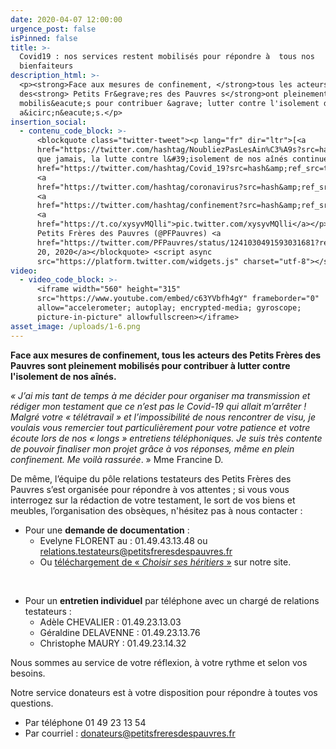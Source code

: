 ```yaml
---
date: 2020-04-07 12:00:00
urgence_post: false
isPinned: false
title: >-
  Covid19 : nos services restent mobilisés pour répondre à  tous nos
  bienfaiteurs
description_html: >-
  <p><strong>Face aux mesures de confinement, </strong>tous les acteurs
  des<strong> Petits Fr&egrave;res des Pauvres s</strong>ont pleinement
  mobilis&eacute;s pour contribuer &agrave; lutter contre l'isolement de nos
  a&icirc;n&eacute;s.</p>
insertion_social:
  - contenu_code_block: >-
      <blockquote class="twitter-tweet"><p lang="fr" dir="ltr">[<a
      href="https://twitter.com/hashtag/NoubliezPasLesAin%C3%A9s?src=hash&amp;ref_src=twsrc%5Etfw">#NoubliezPasLesAinés</a>]<br>Plus
      que jamais, la lutte contre l&#39;isolement de nos aînés continue<a
      href="https://twitter.com/hashtag/Covid_19?src=hash&amp;ref_src=twsrc%5Etfw">#Covid_19</a>
      <a
      href="https://twitter.com/hashtag/coronavirus?src=hash&amp;ref_src=twsrc%5Etfw">#coronavirus</a>
      <a
      href="https://twitter.com/hashtag/confinement?src=hash&amp;ref_src=twsrc%5Etfw">#confinement</a>
      <a
      href="https://t.co/xysyvMQlli">pic.twitter.com/xysyvMQlli</a></p>&mdash;
      Petits Frères des Pauvres (@PFPauvres) <a
      href="https://twitter.com/PFPauvres/status/1241030491593031681?ref_src=twsrc%5Etfw">March
      20, 2020</a></blockquote> <script async
      src="https://platform.twitter.com/widgets.js" charset="utf-8"></script>
video:
  - video_code_block: >-
      <iframe width="560" height="315"
      src="https://www.youtube.com/embed/c63YVbfh4gY" frameborder="0"
      allow="accelerometer; autoplay; encrypted-media; gyroscope;
      picture-in-picture" allowfullscreen></iframe>
asset_image: /uploads/1-6.png
---
```


**Face aux mesures de confinement, tous les acteurs des Petits Fr&egrave;res des Pauvres sont pleinement mobilis&eacute;s pour contribuer &agrave; lutter contre l'isolement de nos a&icirc;n&eacute;s.**

*&laquo; J’ai mis tant de temps &agrave; me d&eacute;cider pour organiser ma transmission et r&eacute;diger mon testament que ce n’est pas le Covid-19 qui allait m’arr&ecirc;ter \! Malgr&eacute; votre &laquo; t&eacute;l&eacute;travail &raquo; et l’impossibilit&eacute; de nous rencontrer de visu, je voulais vous remercier tout particuli&egrave;rement pour votre patience et votre &eacute;coute lors de nos &laquo; longs &raquo; entretiens t&eacute;l&eacute;phoniques. Je suis tr&egrave;s contente de pouvoir finaliser mon projet gr&acirc;ce &agrave; vos r&eacute;ponses, m&ecirc;me en plein confinement. Me voil&agrave; rassur&eacute;e*. &raquo; Mme Francine D.

De m&ecirc;me, l’&eacute;quipe du p&ocirc;le relations testateurs des Petits Fr&egrave;res des Pauvres s’est organis&eacute;e pour r&eacute;pondre &agrave; vos attentes ; si vous vous interrogez sur la r&eacute;daction de votre testament, le sort de vos biens et meubles, l’organisation des obs&egrave;ques, n'h&eacute;sitez pas &agrave; nous contacter :

* Pour une **demande de documentation** :
  * Evelyne FLORENT au : 01.49.43.13.48 ou relations.testateurs@petitsfreresdespauvres.fr
  * Ou [t&eacute;l&eacute;chargement de &laquo; *Choisir ses h&eacute;ritiers* &raquo;](https://www.petitsfreresdespauvres.fr/jagis/legs-et-assurance-vie) sur notre site.

&nbsp;

* Pour un **entretien individuel** par t&eacute;l&eacute;phone avec un charg&eacute; de relations testateurs :
  * Ad&egrave;le CHEVALIER : 01.49.23.13.03
  * G&eacute;raldine DELAVENNE : 01.49.23.13.76
  * Christophe MAURY : 01.49.23.14.32

Nous sommes au service de votre r&eacute;flexion, &agrave; votre rythme et selon vos besoins.

Notre service donateurs est &agrave; votre disposition pour r&eacute;pondre &agrave; toutes vos questions.

* Par t&eacute;l&eacute;phone 01 49 23 13 54
* Par courriel : donateurs@petitsfreresdespauvres.fr